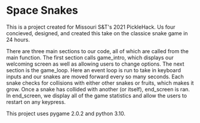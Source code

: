 # Space Snakes

This is a project created for Missouri S&T's 2021 PickleHack. Us four concieved, designed, and created this take on the classice snake game in 24 hours.

There are three main sections to our code, all of which are called from the main function. The first section calls game_intro, which displays our welcoming screen as well as allowing users to change options. The next section is the game_loop. Here an event loop is run to take in keyboard inputs and our snakes are moved forward every so many seconds. Each snake checks for collisions with either other snakes or fruits, which makes it grow. Once a snake has collided with another (or itself), end_screen is ran. In end_screen, we display all of the game statistics and allow the users to restart on any keypress.

This project uses pygame 2.0.2 and python 3.10.
